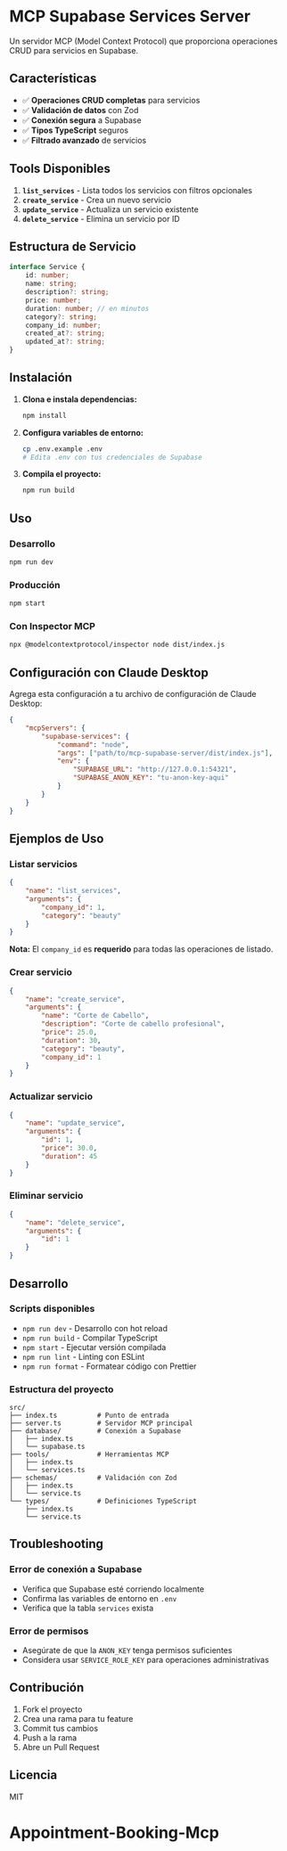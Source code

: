 # MCP Supabase Services Server

Un servidor MCP (Model Context Protocol) que proporciona operaciones CRUD para servicios en Supabase.

## Características

- ✅ **Operaciones CRUD completas** para servicios
- ✅ **Validación de datos** con Zod
- ✅ **Conexión segura** a Supabase
- ✅ **Tipos TypeScript** seguros
- ✅ **Filtrado avanzado** de servicios

## Tools Disponibles

1. **`list_services`** - Lista todos los servicios con filtros opcionales
2. **`create_service`** - Crea un nuevo servicio
3. **`update_service`** - Actualiza un servicio existente
4. **`delete_service`** - Elimina un servicio por ID

## Estructura de Servicio

```typescript
interface Service {
	id: number;
	name: string;
	description?: string;
	price: number;
	duration: number; // en minutos
	category?: string;
	company_id: number;
	created_at?: string;
	updated_at?: string;
}
```

## Instalación

1. **Clona e instala dependencias:**

    ```bash
    npm install
    ```

2. **Configura variables de entorno:**

    ```bash
    cp .env.example .env
    # Edita .env con tus credenciales de Supabase
    ```

3. **Compila el proyecto:**
    ```bash
    npm run build
    ```

## Uso

### Desarrollo

```bash
npm run dev
```

### Producción

```bash
npm start
```

### Con Inspector MCP

```bash
npx @modelcontextprotocol/inspector node dist/index.js
```

## Configuración con Claude Desktop

Agrega esta configuración a tu archivo de configuración de Claude Desktop:

```json
{
	"mcpServers": {
		"supabase-services": {
			"command": "node",
			"args": ["path/to/mcp-supabase-server/dist/index.js"],
			"env": {
				"SUPABASE_URL": "http://127.0.0.1:54321",
				"SUPABASE_ANON_KEY": "tu-anon-key-aqui"
			}
		}
	}
}
```

## Ejemplos de Uso

### Listar servicios

```json
{
	"name": "list_services",
	"arguments": {
		"company_id": 1,
		"category": "beauty"
	}
}
```

**Nota:** El `company_id` es **requerido** para todas las operaciones de listado.

### Crear servicio

```json
{
	"name": "create_service",
	"arguments": {
		"name": "Corte de Cabello",
		"description": "Corte de cabello profesional",
		"price": 25.0,
		"duration": 30,
		"category": "beauty",
		"company_id": 1
	}
}
```

### Actualizar servicio

```json
{
	"name": "update_service",
	"arguments": {
		"id": 1,
		"price": 30.0,
		"duration": 45
	}
}
```

### Eliminar servicio

```json
{
	"name": "delete_service",
	"arguments": {
		"id": 1
	}
}
```

## Desarrollo

### Scripts disponibles

- `npm run dev` - Desarrollo con hot reload
- `npm run build` - Compilar TypeScript
- `npm start` - Ejecutar versión compilada
- `npm run lint` - Linting con ESLint
- `npm run format` - Formatear código con Prettier

### Estructura del proyecto

```
src/
├── index.ts          # Punto de entrada
├── server.ts         # Servidor MCP principal
├── database/         # Conexión a Supabase
│   ├── index.ts
│   └── supabase.ts
├── tools/            # Herramientas MCP
│   ├── index.ts
│   └── services.ts
├── schemas/          # Validación con Zod
│   ├── index.ts
│   └── service.ts
└── types/            # Definiciones TypeScript
    ├── index.ts
    └── service.ts
```

## Troubleshooting

### Error de conexión a Supabase

- Verifica que Supabase esté corriendo localmente
- Confirma las variables de entorno en `.env`
- Verifica que la tabla `services` exista

### Error de permisos

- Asegúrate de que la `ANON_KEY` tenga permisos suficientes
- Considera usar `SERVICE_ROLE_KEY` para operaciones administrativas

## Contribución

1. Fork el proyecto
2. Crea una rama para tu feature
3. Commit tus cambios
4. Push a la rama
5. Abre un Pull Request

## Licencia

MIT

# Appointment-Booking-Mcp
